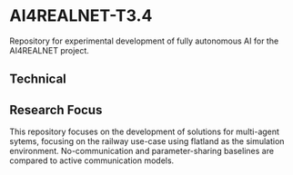 # AI4REALNET-T3.4
Repository for experimental development of fully autonomous AI for the AI4REALNET project.

## Technical 

## Research Focus
This repository focuses on the development of solutions for multi-agent sytems, focusing on the railway use-case using flatland as the simulation environment. No-communication and parameter-sharing baselines are compared to active communication models. 


